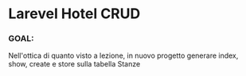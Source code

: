 # Larevel Hotel CRUD

### GOAL: 

Nell'ottica di quanto visto a lezione, in nuovo progetto generare index, show, create e store sulla tabella Stanze